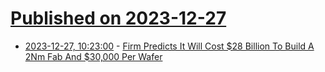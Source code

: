 # [Published on 2023-12-27](index.md)

* [2023-12-27, 10:23:00](https://soylentnews.org/article.pl?sid=23/12/26/1327204&from=rss) - [Firm Predicts It Will Cost $28 Billion To Build A 2Nm Fab And $30,000 Per Wafer](https://soylentnews.org/article.pl?sid=23/12/26/1327204&from=rss)
